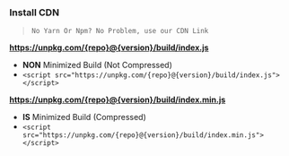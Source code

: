 ### Install CDN
> `No Yarn Or Npm? No Problem, use our CDN Link`

**https://unpkg.com/{repo}@{version}/build/index.js**
- **NON** Minimized Build (Not Compressed)
- `<script src="https://unpkg.com/{repo}@{version}/build/index.js"></script>`

**https://unpkg.com/{repo}@{version}/build/index.min.js**
- **IS** Minimized Build (Compressed)
- `<script src="https://unpkg.com/{repo}@{version}/build/index.min.js"></script>`

